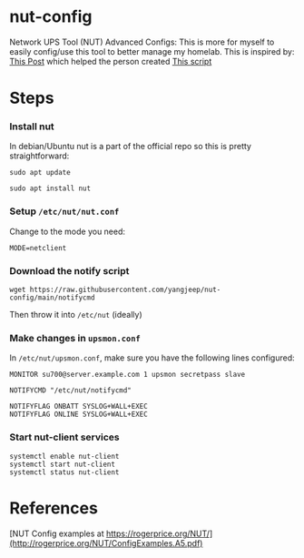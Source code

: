 # nut-config
Network UPS Tool (NUT) Advanced Configs: This is more for myself to easily config/use this tool to better manage my homelab. 
This is inspired by: [This Post](https://alioth-lists.debian.net/pipermail/nut-upsuser/2013-August/008557.html
) which helped the person created [This script](https://srackham.wordpress.com/2013/02/27/configuring-nut-for-the-eaton-3s-ups-on-ubuntu-linux/)

# Steps

### Install nut

In debian/Ubuntu nut is a part of the official repo so this is pretty straightforward:

```
sudo apt update
```

```
sudo apt install nut
```

### Setup `/etc/nut/nut.conf`

Change to the mode you need:

```
MODE=netclient
```


### Download the notify script

`wget https://raw.githubusercontent.com/yangjeep/nut-config/main/notifycmd`
 
 Then throw it into `/etc/nut` (ideally)

### Make changes in `upsmon.conf`

In `/etc/nut/upsmon.conf`, make sure you have the following lines configured:

```
MONITOR su700@server.example.com 1 upsmon secretpass slave

NOTIFYCMD "/etc/nut/notifycmd"

NOTIFYFLAG ONBATT SYSLOG+WALL+EXEC
NOTIFYFLAG ONLINE SYSLOG+WALL+EXEC
```

### Start nut-client services

```
systemctl enable nut-client
systemctl start nut-client
systemctl status nut-client
```

# References
[NUT Config examples at https://rogerprice.org/NUT/](http://rogerprice.org/NUT/ConfigExamples.A5.pdf)
